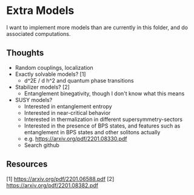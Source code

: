 # Extra Models

I want to implement more models than are currently in this folder, and do associated computations.

## Thoughts
* Random couplings, localization
* Exactly solvable models? [1]
    * d^2E / d h^2 and quantum phase transitions
* Stabilizer models? [2]
    * Entanglement binegativity, though I don't know what this means
* SUSY models?
    * Interested in entanglement entropy
    * Interested in near-critical behavior
    * Interested in thermalization in different supersymmetry-sectors
    * Interested in the presence of BPS states, and features such as entanglement in BPS states and other solitons actually
	* e.g. https://arxiv.org/pdf/2201.08330.pdf
	* Search github

## Resources
[1] https://arxiv.org/pdf/2201.06588.pdf
[2] https://arxiv.org/pdf/2201.08382.pdf
